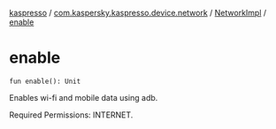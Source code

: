 [kaspresso](../../index.md) / [com.kaspersky.kaspresso.device.network](../index.md) / [NetworkImpl](index.md) / [enable](./enable.md)

# enable

`fun enable(): Unit`

Enables wi-fi and mobile data using adb.

Required Permissions: INTERNET.

